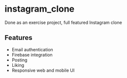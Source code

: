 # instagram_clone

Done as an exercise project, full featured Instagram clone

## Features

- Email authentication 
- Firebase integration
- Posting
- Liking
- Responsive web and mobile UI


